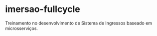 # imersao-fullcycle
Treinamento no desenvolvimento de Sistema de Ingressos baseado em microsserviços.
